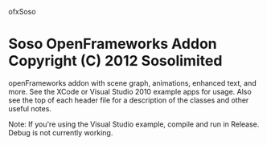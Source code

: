 ofxSoso

Soso OpenFrameworks Addon
Copyright (C) 2012 Sosolimited
=======

openFrameworks addon with scene graph, animations, enhanced text, and more. See the XCode or Visual Studio 2010 example apps for usage. Also see the top of each header file for a description of the classes and other useful notes.

Note: If you're using the Visual Studio example, compile and run in Release. Debug is not currently working. 